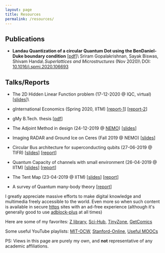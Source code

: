 ```yaml
---
layout: page
title: Resources
permalink: /resources/
---
```


## Publications
- **Landau Quantization of a circular Quantum Dot using the BenDaniel-Duke boundary condition** \[[pdf](https://sriramgkn.github.io/reports/BDD_published.pdf)\]\\
  Sriram Gopalakrishnan, Sayak Biswas, Shivam Handa\\
  *Superlattices and Microstructures* (Nov 2020)\\
  DOI: [10.1016/j.spmi.2020.106693](https://doi.org/10.1016/j.spmi.2020.106693)

## Talks/Reports
- The 2D Hidden Linear Function problem (17-12-2020 @ IQC, virtual) \[[slides](https://sriramgkn.github.io/reports/2D_HLF.pdf)\]\\
- gInternational Economics (Spring 2020, IITM) \[[report-1](https://sriramgkn.github.io/reports/East_Asian_Miracle.pdf)\] \[[report-2](https://sriramgkn.github.io/reports/International_Economics.pdf)\]


- gMy B.Tech. thesis \[[pdf](https://sriramgkn.github.io/reports/Sriram_thesis_final.pdf)\]
- The Adjoint Method in design (24-12-2019 @ [NEMO](http://www.ee.iitm.ac.in/uday/group.html)) \[[slides](https://sriramgkn.github.io/reports/Adjoint_method.pdf)\]
- Imaging RADAR and Ground Ice on Ceres (Fall 2019 @ NEMO) \[[slides](https://sriramgkn.github.io/reports/Ceres.pdf)\]
- Circular Bus architecture for superconducting qubits (27-06-2019 @ TIFR) \[[slides](https://sriramgkn.github.io/reports/VSRP_presentation_Sriram.pdf)\] \[[report](https://sriramgkn.github.io/reports/VSRP_report_Sriram.pdf)\]
- Quantum Capacity of channels with small environment (26-04-2019 @ IITM) \[[slides](https://sriramgkn.github.io/reports/Adv_QCQI_pres.pdf)\] \[[report](https://sriramgkn.github.io/reports/Adv_QCQI_report.pdf)\]
- The Tent Map (23-04-2019 @ IITM) \[[slides](https://sriramgkn.github.io/reports/Tent_map_pres.pdf)\] \[[report](https://sriramgkn.github.io/reports/Tent_map_report.pdf)\]
- A survey of Quantum many-body theory \[[report](https://sriramgkn.github.io/reports/Many_body_theory.pdf)\]

I greatly appreciate massive efforts to make digital knowledge and multimedia freely accessible to the world. Even more so when such content is available in secure [https](https://en.wikipedia.org/wiki/HTTPS) sites with an ad-free experience (although it's generally good to use [adblock-plus](https://chrome.google.com/webstore/detail/adblock-plus-free-ad-bloc/cfhdojbkjhnklbpkdaibdccddilifddb) at all times)

Here are some of my favorites: [Z library](https://b-ok.asia/), [Sci-Hub](https://sci-hub.se/), [TinyZone](https://tinyzonetv.to/), [GetComics](https://getcomics.info/)

Some useful YouTube playlists: [MIT-OCW](https://www.youtube.com/c/mitocw/playlists?view=1&sort=dd&flow=grid), [Stanford-Online](https://www.youtube.com/user/stanfordonline/playlists), [Useful MOOCs](https://www.youtube.com/user/intrigano/playlists)

PS: Views in this page are purely my own, and **not** representative of any academic affiliations.
